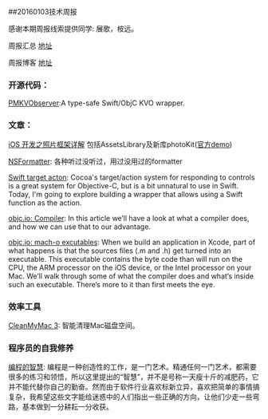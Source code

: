 ##20160103技术周报

感谢本期周报线索提供同学: 展歌，桉远。

周报汇总 [地址](https://github.com/BaiduHiDeviOS/iOS-Tech-Weekly)

周报博客 [地址](http://baiduhidevios.github.io/)


### 开源代码：

[PMKVObserver](https://github.com/postmates/PMKVObserver):A type-safe Swift/ObjC KVO wrapper.


### 文章：
[iOS 开发之照片框架详解](http://kayosite.com/ios-development-and-detail-of-photo-framework.html) 包括AssetsLibrary及新库photoKit([官方demo](https://developer.apple.com/library/ios/samplecode/UsingPhotosFramework/Introduction/Intro.html#//apple_ref/doc/uid/TP40014575))

[NSFormatter](http://nshipster.com/nsformatter/): 各种听过没听过，用过没用过的formatter

[Swift target acton](https://www.mikeash.com/pyblog/friday-qa-2015-12-25-swifty-targetaction.html): Cocoa's target/action system for responding to controls is a great system for Objective-C, but is a bit unnatural to use in Swift. Today, I'm going to explore building a wrapper that allows using a Swift function as the action.

[objc.io: Compiler](https://www.objc.io/issues/6-build-tools/compiler/): In this article we’ll have a look at what a compiler does, and how we can use that to our advantage.

[objc.io: mach-o excutables](https://www.objc.io/issues/6-build-tools/mach-o-executables/): When we build an application in Xcode, part of what happens is that the sources files (.m and .h) get turned into an executable. This executable contains the byte code than will run on the CPU, the ARM processor on the iOS device, or the Intel processor on your Mac. We’ll walk through some of what the compiler does and what’s inside such an executable. There’s more to it than first meets the eye.


### 效率工具
[CleanMyMac 3](http://macpaw.com/zh/store/cleanmymac): 智能清理Mac磁盘空间。

### 程序员的自我修养
[编程的智慧](http://www.yinwang.org/blog-cn/2015/11/21/programming-philosophy/): 编程是一种创造性的工作，是一门艺术。精通任何一门艺术，都需要很多的练习和领悟，所以这里提出的“智慧”，并不是号称一天瘦十斤的减肥药，它并不能代替你自己的勤奋。然而由于软件行业喜欢标新立异，喜欢把简单的事情搞复杂，我希望这些文字能给迷惑中的人们指出一些正确的方向，让他们少走一些弯路，基本做到一分耕耘一分收获。
